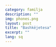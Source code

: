 ```yaml
---
category: familja
description: ""
img: phones.png
layout: post
title: "Bashkëjetesa"
excerpt: ""
lang: sq
---
```

